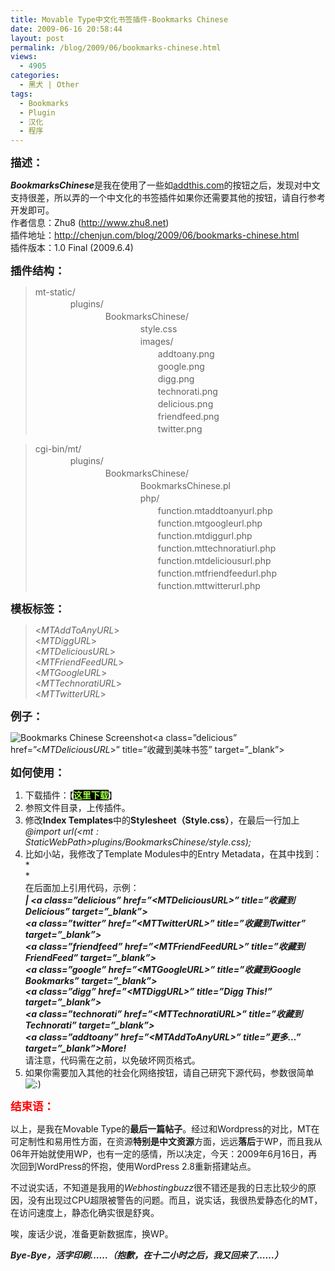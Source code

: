 ```yaml
---
title: Movable Type中文化书签插件-Bookmarks Chinese
date: 2009-06-16 20:58:44
layout: post
permalink: /blog/2009/06/bookmarks-chinese.html
views:
  - 4905
categories:
  - 黑犬 | Other
tags:
  - Bookmarks
  - Plugin
  - 汉化
  - 程序
---
```

<font style="font-size: 1.25em;"><b>描述：</b></font>

***BookmarksChinese***是我在使用了一些如<a class="" title="AddThis" target="_blank" href="http://www.addthis.com/">addthis.com</a>的按钮之后，发现对中文支持很差，所以弄的一个中文化的书签插件如果你还需要其他的按钮，请自行参考开发即可。  
作者信息：Zhu8 (<a class="" title="Zhu8''s Web" href="http://chenjun.com/">http://www.zhu8.net</a>)  
插件地址：<a class="" title="Zhu8''s Web" href="http://chenjun.com/blog/2009/06/bookmarks-chinese.html">http://chenjun.com/blog/2009/06/bookmarks-chinese.html</a>  
插件版本：1.0 Final (2009.6.4)

<!--more-->

<font style="font-size: 1.25em;"><b>插件结构：</b></font>

> mt-static/  
> 　　　　plugins/  
> 　　　　　　　　BookmarksChinese/  
> 　　　　　　　　　　　　style.css  
> 　　　　　　　　　　　　images/  
> 　　　　　　　　　　　　　　addtoany.png  
> 　　　　　　　　　　　　　　google.png  
> 　　　　　　　　　　　　　　digg.png  
> 　　　　　　　　　　　　　　technorati.png  
> 　　　　　　　　　　　　　　delicious.png  
> 　　　　　　　　　　　　　　friendfeed.png  
> 　　　　　　　　　　　　　　twitter.png

> cgi-bin/mt/  
> 　　　　plugins/  
> 　　　　　　　　BookmarksChinese/  
> 　　　　　　　　　　　　BookmarksChinese.pl  
> 　　　　　　　　　　　　php/  
> 　　　　　　　　　　　　　　function.mtaddtoanyurl.php  
> 　　　　　　　　　　　　　　function.mtgoogleurl.php  
> 　　　　　　　　　　　　　　function.mtdiggurl.php  
> 　　　　　　　　　　　　　　function.mttechnoratiurl.php  
> 　　　　　　　　　　　　　　function.mtdeliciousurl.php  
> 　　　　　　　　　　　　　　function.mtfriendfeedurl.php  
> 　　　　　　　　　　　　　　function.mttwitterurl.php

<font style="font-size: 1.25em;"><b>模板标签：</b></font>

> <$MTAddToAnyURL$>  
> <$MTDiggURL$>  
> <$MTDeliciousURL$>  
> <$MTFriendFeedURL$>  
> <$MTGoogleURL$>  
> <$MTTechnoratiURL$>  
> <$MTTwitterURL$>

<font style="font-size: 1.25em;"><b>例子：</b></font>

<img class="yui-img" style="float: left;" alt="Bookmarks Chinese Screenshot" title="Bookmarks Chinese Screenshot" src="http://junnie.3322.org/images/zhu8.net/BookmarksChinese.png" />

<a class=&#8221;delicious&#8221; href=&#8221;<$MTDeliciousURL$>&#8221; title=&#8221;收藏到美味书签&#8221; target=&#8221;_blank&#8221;></a></p> 

<font style="font-size: 1.25em;"><b>如何使用：</b></font>

1.  下载插件：【<a class="" title="Bookmarks Chinese 下载地址" target="_blank" href="http://chenjun.com/blog/upload/BookMarksChinese.zip"><b><span style="background-color: rgb(0, 0, 0); color: rgb(160, 255, 64);">这里下载</span></b></a>】
2.  参照文件目录，上传插件。
3.  修改**Index Templates**中的**Stylesheet（Style.css）**，在最后一行加上  
    *@import url(<$mt:StaticWebPath$>plugins/BookmarksChinese/style.css);*
4.  比如小站，我修改了Template Modules中的Entry Metadata，在其中找到：*  
    *  
    在后面加上引用代码，示例：  
    ***<span class=&#8221;separator&#8221;>|</span> <a class=&#8221;delicious&#8221; href=&#8221;<$MTDeliciousURL$>&#8221; title=&#8221;收藏到Delicious&#8221; target=&#8221;_blank&#8221;></a>  
    <a class=&#8221;twitter&#8221; href=&#8221;<$MTTwitterURL$>&#8221; title=&#8221;收藏到Twitter&#8221; target=&#8221;_blank&#8221;></a>  
    <a class=&#8221;friendfeed&#8221; href=&#8221;<$MTFriendFeedURL$>&#8221; title=&#8221;收藏到FriendFeed&#8221; target=&#8221;_blank&#8221;></a>  
    <a class=&#8221;google&#8221; href=&#8221;<$MTGoogleURL$>&#8221; title=&#8221;收藏到Google Bookmarks&#8221; target=&#8221;_blank&#8221;></a>  
    <a class=&#8221;digg&#8221; href=&#8221;<$MTDiggURL$>&#8221; title=&#8221;Digg This!&#8221; target=&#8221;_blank&#8221;></a>  
    <a class=&#8221;technorati&#8221; href=&#8221;<$MTTechnoratiURL$>&#8221; title=&#8221;收藏到Technorati&#8221; target=&#8221;_blank&#8221;></a>  
    <a class=&#8221;addtoany&#8221; href=&#8221;<$MTAddToAnyURL$>&#8221; title=&#8221;更多&#8230;&#8221; target=&#8221;_blank&#8221;>More!</a>***  
    请注意，代码需在之前，以免破坏网页格式。
5.  如果你需要加入其他的社会化网络按钮，请自己研究下源代码，参数很简单 <img src="http://chenjun.com/wp/wp-includes/images/smilies/icon_smile.gif" alt=":)" class="wp-smiley" /> 

<font style="color: rgb(255, 0, 0); font-size: 1.25em;"><b>结束语：</b></font>

以上，是我在Movable Type的**最后一篇帖子**。经过和Wordpress的对比，MT在可定制性和易用性方面，在资源**特别是中文资源**方面，远远**落后**于WP，而且我从06年开始就使用WP，也有一定的感情，所以决定，今天：2009年6月16日，再次回到WordPress的怀抱，使用WordPress 2.8重新搭建站点。

不过说实话，不知道是我用的*Webhostingbuzz*很不错还是我的日志比较少的原因，没有出现过CPU超限被警告的问题。而且，说实话，我很热爱静态化的MT，在访问速度上，静态化确实很是舒爽。

唉，废话少说，准备更新数据库，换WP。

***Bye-Bye，活字印刷&#8230;&#8230;（抱歉，在十二小时之后，我又回来了&#8230;&#8230;）***